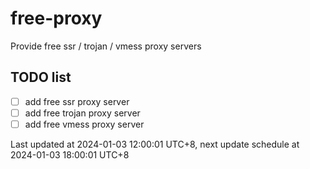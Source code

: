 
# free-proxy
Provide free ssr / trojan / vmess proxy servers


## TODO list
- [ ] add free ssr proxy server
- [ ] add free trojan proxy server
- [ ] add free vmess proxy server

Last updated at 2024-01-03 12:00:01 UTC+8, next update schedule at 2024-01-03 18:00:01 UTC+8

